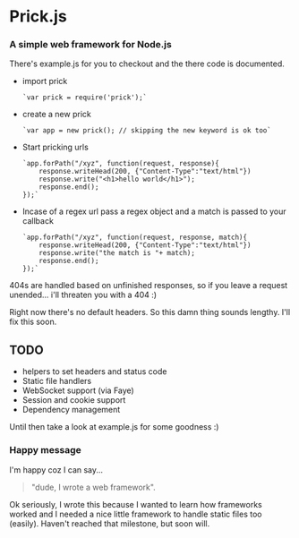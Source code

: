 Prick.js
=========

### A simple web framework for Node.js

There's example.js for you to checkout and the there code is documented.

*   import prick

        `var prick = require('prick');`

*   create a new prick

        `var app = new prick(); // skipping the new keyword is ok too`

*   Start pricking urls

        `app.forPath("/xyz", function(request, response){
            response.writeHead(200, {"Content-Type":"text/html"})
            response.write("<h1>hello world</h1>");
            response.end();
        });`

*   Incase of a regex url pass a regex object and a match is passed to your callback

        `app.forPath("/xyz", function(request, response, match){
            response.writeHead(200, {"Content-Type":"text/html"})
            response.write("the match is "+ match);
            response.end();
        });`


404s are handled based on unfinished responses, so if you leave a request unended... i'll threaten you with a 404 :)

Right now there's no default headers. So this damn thing sounds lengthy. I'll fix this soon.

## TODO

* helpers to set headers and status code
* Static file handlers
* WebSocket support (via Faye)
* Session and cookie support
* Dependency management

Until then take a look at example.js for some goodness :)

### Happy message

I'm happy coz I can say...
> "dude, I wrote a web framework".

Ok seriously, I wrote this because I wanted to learn how frameworks worked and I needed a nice little framework to handle static files too (easily). Haven't reached that milestone, but soon will.
